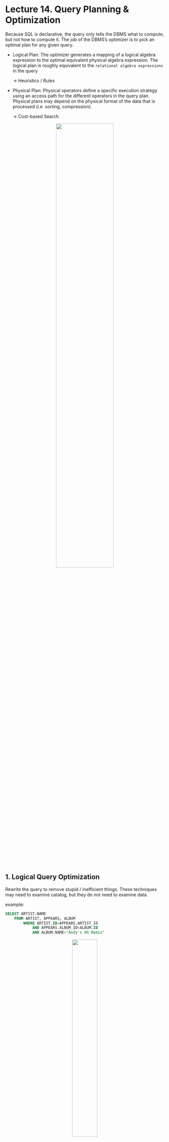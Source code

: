# Lecture 14. Query Planning & Optimization

Because SQL is declarative, the query only tells the DBMS what to compute, but not how to compute
it. The job of the DBMS’s optimizer is to pick an optimal plan for any
given query.

- Logical Plan: The optimizer generates a mapping of a logical algebra expression to the optimal equivalent physical algebra expression. The logical plan is roughly equivalent to the `relational algebra expressions` in the query 
  
  -> Heuristics / Rules

- Physical Plan: Physical operators define a specific execution strategy using an access path for the different operators in the query plan. Physical plans may depend on the physical format of the data that is processed (i.e. sorting, compression).
  
  -> Cost-based Search

<p align="center">
    <img src="img/l14_1.PNG" width="60%" />
</p>

## 1. Logical Query Optimization

Rewrite the query to remove stupid / inefficient things. These techniques may need to examine catalog, but they
do not need to examine data.

example:

```sql
SELECT ARTIST.NAME
    FROM ARTIST, APPEARS, ALBUM
        WHERE ARTIST.ID=APPEARS.ARTIST_ID
            AND APPEARS.ALBUM_ID=ALBUM.ID
            AND ALBUM.NAME="Andy's OG Remix"
```

<p align="center">
    <img src="img/l14_2.PNG" width="40%" />
</p>

### 1.1. Split Conjunctive Predicates

Decompose predicates into their simplest forms to make it easier for the optimizer to move them around. (This is not optimization. It's just preparation for future optimization)

<p align="center">
    <img src="img/l14_3.PNG" width="40%" />
</p>

### 1.2. Predicate Pushdown

Project out all attributes except the ones requested or requires. Move the predicate to the lowest
applicable point in the plan.

<p align="center">
    <img src="img/l14_4.PNG" width="40%" />
</p>

### 1.3. Replace Cartesian Products with Joins

Replace all Cartesian Products with inner joins using the join predicates.

<p align="center">
    <img src="img/l14_5.PNG" width="40%" />
</p>

### 1.4. Projection Pushdown

Perform projections as early as possible

<p align="center">
    <img src="img/l14_6.PNG" width="40%" />
</p>

### 1.5. Others

#### 1.5.1. Nested Sub-Queries: rewrite

Re-write the query by de-correlating and / or flattening it. 

<img src="img/l14_7.PNG" width="50%" />

#### 1.5.2. Decomposing Queries

Decompose the nested query and store the result to a temporary table.

<img src="img/l14_8.PNG" width="50%" />


#### 1.5.3. Expression Rewriting

An optimizer transforms a query's expressions (e.g., WHERE/ON clause predicates) into the minimal set of expressions.

<img src="img/l14_9.PNG" width="50%" />

<img src="img/l14_10.PNG" width="50%" />


## 2. Physical Query Optimization

Use a model to estimate the cost of executing a plan. Enumerate multiple equivalent plans for a query and pick
the one with the lowest cost. But exhaustive enumeration of all valid plans for a query is much too slow for an optimizer to perform. For joins alone, which are commutative and associative, there are $4^n$ different orderings of every n-way join. Optimizers must limit their search space in order to work efficiently.

### 2.1. Cost Estimation

The DBMS uses a cost model to predict the behavior of a query plan given a database state. The cost of a query depends on several underlying metrics, including:
- CPU: small cost, but tough to estimate.
- Disk I/O: the number of block transfers. (Logical Cost)
- Memory: the amount of DRAM used.

### 2.2. Statistics

To approximate costs of queries, DBMS’s maintain internal statistics about tables, attributes, and indexes in
their internal catalogs.

For each relation $R$, the DBMS maintains the following information:

- $N_R$: Number of tuples in R
- $V(A, R)$: Number of distinct values of attribute $A$

If data is uniform, `selection cardinality` $SC(A, R) = N_R/V(A, R)$. This assumption is often incorrect, but it simplifies the optimization process.

#### 2.2.1. Selection Statistics

The selectivity (sel) of a predicate P is the fraction of tuples that qualify. The formula used to compute selective depends on the type of predicate. Selectivity for complex predicates is hard to estimate accurately which
can pose a problem for certain systems.

<p align="center">
    <img src="img/l14_11.PNG" width="50%" />
</p>

In computing the selection cardinality of predicates, the following three assumptions are used.

- Uniform Data: The distribution of values (except for the heavy hitters) is the same.
- Independent Predicates: The predicates on attributes are independent.
- Inclusion Principle: The domain of join keys overlap such that each key in the inner relation will also exist in the outer table.

#### 2.2.2. Statistics: Histograms

Maintain an occurrence count per value (or range of values) in a column

<p align="center">
    <img src="img/l14_12.PNG" width="70%" />
    <img src="img/l14_13.PNG" width="50%" />
</p>

#### 2.2.3. Statistics: Sketches

Probabilistic data structure that gives an approximate count for a given value.

#### 2.2.4. Statistics: Sampling

DBMS maintains a small subset of each table that it then uses to evaluate expressions to compute selectivity.



## 3. Multi Relation Query Plan Example

For single-relation query plans, the biggest obstacle is choosing the best access method (i.e., sequential scan,
binary search, index scan, etc.) Most new database systems just use heuristics, instead of a sophisticated
cost model, to pick an access method. `sargable (Search Argument Able)`

For Multi-Relation query plans, as number of joins increases, the number of alternative plans grow rapidly.
Consequently, it is important to restrict the search space so as to be able to find the optimal plan in a
reasonable amount of time. There are two ways to approach this search problem:

- Bottom-up
- Top-down

### 3.1. Bottom-up Example: System R

Use static rules to perform initial optimization. Then use dynamic programming to determine the best join
order for tables using a divide-and conquer search method.

<p align="center">
    <img src="img/l14_sr1.PNG" width="70%" />
    <img src="img/l14_sr2.PNG" width="70%" />
    <img src="img/l14_sr3.PNG" width="70%" />
    <img src="img/l14_sr4.PNG" width="70%" />
</p>
<p align="center">
<img src="img/l14_sr5.PNG" width="25%" />
</p>

### 3.2. Top-down Example: Volcano

Start with a logical plan of what we want the query to be. Perform a branch-and-bound search to traverse
the plan tree by converting logical operators into physical operators. Keep track of global best plan during search. Treat physical properties of data as first-class entities during planning.

(SEE SLIDE)




















